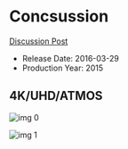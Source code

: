 # Concsussion

[Discussion Post](https://www.avsforum.com/threads/bass-eq-for-filtered-movies.2995212/post-58313330)

* Release Date: 2016-03-29
* Production Year: 2015

## 4K/UHD/ATMOS

![img 0](https://i.imgur.com/iaEvUOe.jpg)

![img 1](https://i.imgur.com/dyQph5Z.jpg)

